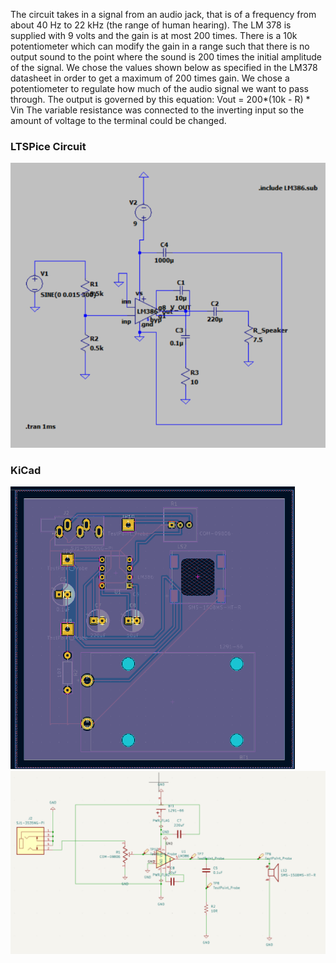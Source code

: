 The circuit takes in a signal from an audio jack, that is of a frequency from about 40 Hz to 22 kHz (the range of human hearing). The LM 378 is supplied with 9 volts and the gain is at most 200 times. There is a 10k potentiometer which can modify the gain in a range such that there is no output sound to the point where the sound is 200 times the initial amplitude of the signal.
We chose the values shown below as specified in the LM378 datasheet in order to get a maximum of 200 times gain. We chose a potentiometer to regulate how much of the audio signal we want to pass through. The output is governed by this equation: Vout  = 200*(10k - R) * Vin
The variable resistance was connected to the inverting input so the amount of voltage to the terminal could be changed.


### LTSPice Circuit
![LTSPice Circuit](LTSpice.png)


### KiCad
![PCB Design](PCBdesign.png)
![PCB Design](KiCad.png)
